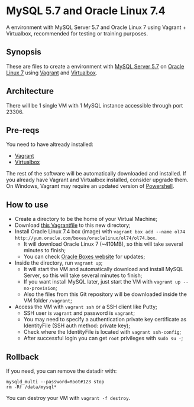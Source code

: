 MySQL 5.7 and Oracle Linux 7.4
==============================

A environment with MySQL Server 5.7 and Oracle Linux 7 using Vagrant + Virtualbox, recommended for testing or training purposes.


## Synopsis
These are files to create a environment with [MySQL Server 5.7](https://dev.mysql.com/doc/refman/5.7/en/) on [Oracle Linux 7](https://www.oracle.com/linux/index.html) using [Vagrant](https://www.vagrantup.com/) and [Virtualbox](https://www.virtualbox.org/).


## Architecture
There will be 1 single VM with 1 MySQL instance accessible through port 23306.


## Pre-reqs
You need to have altready installed:
- [Vagrant](https://www.vagrantup.com/downloads.html) 
- [Virtualbox](https://www.virtualbox.org/wiki/Downloads)

The rest of the software will be automatically downloaded and installed. 
If you already have Vagrant and Virtualbox installed, consider upgrade them.
On Windows, Vagrant may require an updated version of [Powershell](https://docs.microsoft.com/en-us/powershell/scripting/setup/installing-windows-powershell).


## How to use
- Create a directory to be the home of your Virtual Machine;
- Download [this Vagrantfile](https://raw.githubusercontent.com/alastori/mysql57-ol74/master/Vagrantfile) to this new directory;
- Install Oracle Linux 7.4 box (image) with ```vagrant box add --name ol74 http://yum.oracle.com/boxes/oraclelinux/ol74/ol74.box```.
  - It will download Oracle Linux 7 (~410MB), so this will take several minutes to finish;
  - You can check [Oracle Boxes website](http://yum.oracle.com/boxes) for updates;
- Inside the directory, run ```vagrant up```;
  - It will start the VM and automatically download and install MySQL Server, so this will take several minutes to finish;
  - If you want install MySQL later, just start the VM with ```vagrant up --no-provision```;
  - Also the files from this Git repository will be downloaded inside the VM folder ```/vagrant```;
- Access the VM with ```vagrant ssh``` or a SSH client like Putty;
  - SSH user is ```vagrant``` and password is ```vagrant```;
  - You may need to specify a authentication private key certificate as IdentityFile (SSH auth method: private key);
  - Check where the IdentityFile is located with ```vagrant ssh-config```;
  - After successful login you can get ```root``` privileges with ```sudo su -```;


## Rollback
If you need, you can remove the datadir with:
```
mysqld_multi --password=Root#123 stop
rm -Rf /data/mysql*
```
You can destroy your VM with ```vagrant -f destroy```.
